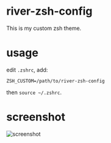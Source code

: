 # river-zsh-config

This is my custom zsh theme.

# usage

edit `.zshrc`, add:

    ZSH_CUSTOM=/path/to/river-zsh-config
    
then `source ~/.zshrc`.

# screenshot
![screenshot](https://github.com/revir/river-zsh-config/raw/master/screenshot.png)
